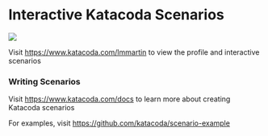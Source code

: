 # Interactive Katacoda Scenarios

[![](http://shields.katacoda.com/katacoda/lmmartin/count.svg)](https://www.katacoda.com/lmmartin "Get your profile on Katacoda.com")

Visit https://www.katacoda.com/lmmartin to view the profile and interactive scenarios

### Writing Scenarios
Visit https://www.katacoda.com/docs to learn more about creating Katacoda scenarios

For examples, visit https://github.com/katacoda/scenario-example
